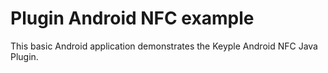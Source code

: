 # Plugin Android NFC example

This basic Android application demonstrates the Keyple Android NFC Java Plugin.